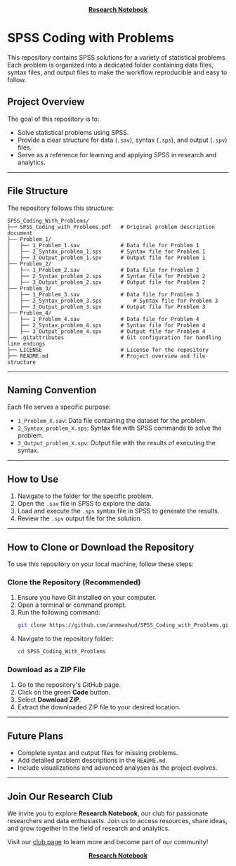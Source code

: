 <div align="center">
  <a href="https://www.facebook.com/profile.php?id=61566431557385"><b>Research Notebook</b></a> 
</div>

# SPSS Coding with Problems

This repository contains SPSS solutions for a variety of statistical problems. Each problem is organized into a dedicated folder containing data files, syntax files, and output files to make the workflow reproducible and easy to follow.

## Project Overview
The goal of this repository is to:
- Solve statistical problems using SPSS.
- Provide a clear structure for data (`.sav`), syntax (`.sps`), and output (`.spv`) files.
- Serve as a reference for learning and applying SPSS in research and analytics.

---

## File Structure
The repository follows this structure:

```plaintext
SPSS_Coding_With_Problems/
├── SPSS_Coding_with_Problems.pdf	# Original problem description document
├── Problem_1/
│   ├── 1_Problem_1.sav        		# Data file for Problem 1
│   ├── 2_Syntax_problem_1.sps  	# Syntax file for Problem 1
│   ├── 3_Output_problem_1.spv  	# Output file for Problem 1
├── Problem_2/
│   ├── 1_Problem_2.sav         	# Data file for Problem 2
│   ├── 2_Syntax_problem_2.sps   	# Syntax file for Problem 2
│   ├── 3_Output_problem_2.spv   	# Output file for Problem 2
├── Problem_3/
│   ├── 1_Problem_3.sav         	# Data file for Problem 3
│   ├── 2_Syntax_problem_3.sps  	 	# Syntax file for Problem 3
│   ├── 3_Output_problem_3.spv   	# Output file for Problem 3
├── Problem_4/
│   ├── 1_Problem_4.sav        		# Data file for Problem 4
│   ├── 2_Syntax_problem_4.sps   	# Syntax file for Problem 4
│   ├── 3_Output_problem_4.spv   	# Output file for Problem 4
├── .gitattributes              	# Git configuration for handling line endings
├── LICENSE                     	# License for the repository
├── README.md                    	# Project overview and file structure
```

---

## Naming Convention

Each file serves a specific purpose:
- `1_Problem_X.sav`: Data file containing the dataset for the problem.
- `2_Syntax_problem_X.sps`: Syntax file with SPSS commands to solve the problem.
- `3_Output_problem_X.spv`: Output file with the results of executing the syntax.

---

## How to Use
1. Navigate to the folder for the specific problem.
2. Open the `.sav` file in SPSS to explore the data.
3. Load and execute the `.sps` syntax file in SPSS to generate the results.
4. Review the `.spv` output file for the solution.

---

## How to Clone or Download the Repository

To use this repository on your local machine, follow these steps:

### Clone the Repository (Recommended)
1. Ensure you have Git installed on your computer.
2. Open a terminal or command prompt.
3. Run the following command:
   ```bash
   git clone https://github.com/anmmashud/SPSS_Coding_with_Problems.git
   ```
4. Navigate to the repository folder:
   ```bash
   cd SPSS_Coding_With_Problems
   ```

### Download as a ZIP File
1. Go to the repository's GitHub page.
2. Click on the green **Code** button.
3. Select **Download ZIP**.
4. Extract the downloaded ZIP file to your desired location.

---

## Future Plans
- Complete syntax and output files for missing problems.
- Add detailed problem descriptions in the `README.md`.
- Include visualizations and advanced analyses as the project evolves.

---

## Join Our Research Club

We invite you to explore **Research Notebook**, our club for passionate researchers and data enthusiasts. Join us to access resources, share ideas, and grow together in the field of research and analytics.

Visit our [club page](https://www.facebook.com/profile.php?id=61566431557385) to learn more and become part of our community!

<div align="center">
  <a href="https://www.facebook.com/profile.php?id=61566431557385"><b>Research Notebook</b></a>
</div>
